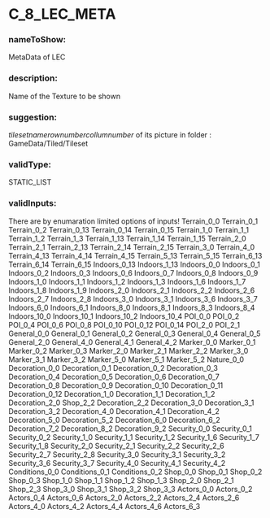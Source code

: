 

# C_8_LEC_META



  


### nameToShow:
  
MetaData of LEC  


### description:
  
Name of the Texture to be shown  


### suggestion:
  
*tilesetname*_*rownumber*_*collumnumber* of its picture in folder : GameData/Tiled/Tileset  


### validType:
  
STATIC_LIST  


### validInputs:
  
There are by enumaration limited options of inputs!
Terrain_0_0
Terrain_0_1
Terrain_0_2
Terrain_0_13
Terrain_0_14
Terrain_0_15
Terrain_1_0
Terrain_1_1
Terrain_1_2
Terrain_1_3
Terrain_1_13
Terrain_1_14
Terrain_1_15
Terrain_2_0
Terrain_2_1
Terrain_2_13
Terrain_2_14
Terrain_2_15
Terrain_3_0
Terrain_4_0
Terrain_4_13
Terrain_4_14
Terrain_4_15
Terrain_5_13
Terrain_5_15
Terrain_6_13
Terrain_6_14
Terrain_6_15
Indoors_0_13
Indoors_1_13
Indoors_0_0
Indoors_0_1
Indoors_0_2
Indoors_0_3
Indoors_0_6
Indoors_0_7
Indoors_0_8
Indoors_0_9
Indoors_1_0
Indoors_1_1
Indoors_1_2
Indoors_1_3
Indoors_1_6
Indoors_1_7
Indoors_1_8
Indoors_1_9
Indoors_2_0
Indoors_2_1
Indoors_2_2
Indoors_2_6
Indoors_2_7
Indoors_2_8
Indoors_3_0
Indoors_3_1
Indoors_3_6
Indoors_3_7
Indoors_6_0
Indoors_6_1
Indoors_8_0
Indoors_8_1
Indoors_8_3
Indoors_8_4
Indoors_10_0
Indoors_10_1
Indoors_10_2
Indoors_10_4
POI_0_0
POI_0_2
POI_0_4
POI_0_6
POI_0_8
POI_0_10
POI_0_12
POI_0_14
POI_2_0
POI_2_1
General_0_0
General_0_1
General_0_2
General_0_3
General_0_4
General_0_5
General_2_0
General_4_0
General_4_1
General_4_2
Marker_0_0
Marker_0_1
Marker_0_2
Marker_0_3
Marker_2_0
Marker_2_1
Marker_2_2
Marker_3_0
Marker_3_1
Marker_3_2
Marker_5_0
Marker_5_1
Marker_5_2
Nature_0_0
Decoration_0_0
Decoration_0_1
Decoration_0_2
Decoration_0_3
Decoration_0_4
Decoration_0_5
Decoration_0_6
Decoration_0_7
Decoration_0_8
Decoration_0_9
Decoration_0_10
Decoration_0_11
Decoration_0_12
Decoration_1_0
Decoration_1_1
Decoration_1_2
Decoration_2_0
Shop_2_2
Decoration_2_2
Decoration_3_0
Decoration_3_1
Decoration_3_2
Decoration_4_0
Decoration_4_1
Decoration_4_2
Decoration_5_0
Decoration_5_2
Decoration_6_0
Decoration_6_2
Decoration_7_2
Decoration_8_2
Decoration_9_2
Security_0_0
Security_0_1
Security_0_2
Security_1_0
Security_1_1
Security_1_2
Security_1_6
Security_1_7
Security_1_8
Security_2_0
Security_2_1
Security_2_2
Security_2_6
Security_2_7
Security_2_8
Security_3_0
Security_3_1
Security_3_2
Security_3_6
Security_3_7
Security_4_0
Security_4_1
Security_4_2
Conditions_0_0
Conditions_0_1
Conditions_0_2
Shop_0_0
Shop_0_1
Shop_0_2
Shop_0_3
Shop_1_0
Shop_1_1
Shop_1_2
Shop_1_3
Shop_2_0
Shop_2_1
Shop_2_3
Shop_3_0
Shop_3_1
Shop_3_2
Shop_3_3
Actors_0_0
Actors_0_2
Actors_0_4
Actors_0_6
Actors_2_0
Actors_2_2
Actors_2_4
Actors_2_6
Actors_4_0
Actors_4_2
Actors_4_4
Actors_4_6
Actors_6_3

